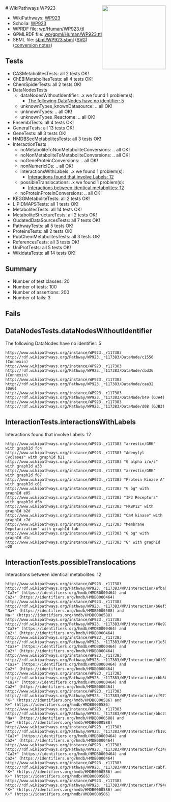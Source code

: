 <img style="float: right; width: 200px" src="../logo.png" />
# WikiPathways WP923

* WikiPathways: [WP923](https://identifiers.org/wikipathways:WP923)
* Scholia: [WP923](https://scholia.toolforge.org/wikipathways/WP923)
* WPRDF file: [wp/Human/WP923.ttl](../wp/Human/WP923.ttl)
* GPMLRDF file: [wp/gpml/Human/WP923.ttl](../wp/gpml/Human/WP923.ttl)
* SBML file: [sbml/WP923.sbml](../sbml/WP923.sbml) ([SVG](../sbml/WP923.svg)) ([conversion notes](../sbml/WP923.txt))

## Tests
* CASMetabolitesTests: all 2 tests OK!
* ChEBIMetabolitesTests: all 4 tests OK!
* ChemSpiderTests: all 2 tests OK!
* DataNodesTests
    * dataNodesWithoutIdentifier: .x we found 1 problem(s):
        * [The following DataNodes have no identifier: 5](#d2d32fa4)
    * unknownTypes_knownDatasource: .. all OK!
    * unknownTypes: .. all OK!
    * unknownTypes_Reactome: .. all OK!
* EnsemblTests: all 4 tests OK!
* GeneralTests: all 13 tests OK!
* GeneTests: all 3 tests OK!
* HMDBSecMetabolitesTests: all 3 tests OK!
* InteractionTests
    * noMetaboliteToNonMetaboliteConversions: .. all OK!
    * noNonMetaboliteToMetaboliteConversions: .. all OK!
    * noGeneProteinConversions: .. all OK!
    * nonNumericIDs: .. all OK!
    * interactionsWithLabels: .x we found 1 problem(s):
        * [Interactions found that involve Labels: 12](#fe97a8ba)
    * possibleTranslocations: .x we found 1 problem(s):
        * [Interactions between identical metabolites: 12](#dc76dfee)
    * noProteinProteinConversions: .. all OK!
* KEGGMetaboliteTests: all 2 tests OK!
* LIPIDMAPSTests: all 1 tests OK!
* MetabolitesTests: all 14 tests OK!
* MetaboliteStructureTests: all 2 tests OK!
* OudatedDataSourcesTests: all 7 tests OK!
* PathwayTests: all 5 tests OK!
* ProteinsTests: all 2 tests OK!
* PubChemMetabolitesTests: all 3 tests OK!
* ReferencesTests: all 3 tests OK!
* UniProtTests: all 5 tests OK!
* WikidataTests: all 14 tests OK!


## Summary

* Number of test classes: 20
* Number of tests: 100
* Number of assertions: 200
* Number of fails: 3

## Fails

<a name="d2d32fa4" />

## DataNodesTests.dataNodesWithoutIdentifier

The following DataNodes have no identifier: 5
```
http://www.wikipathways.org/instance/WP923._r117383 http://rdf.wikipathways.org/Pathway/WP923._r117383/DataNode/c1556 (Connexin)
http://www.wikipathways.org/instance/WP923._r117383 http://rdf.wikipathways.org/Pathway/WP923._r117383/DataNode/cbd36 (Connexin)
http://www.wikipathways.org/instance/WP923._r117383 http://rdf.wikipathways.org/Pathway/WP923._r117383/DataNode/caa32 (DAG)
http://www.wikipathways.org/instance/WP923._r117383 http://rdf.wikipathways.org/Pathway/WP923._r117383/DataNode/b49 (GJA4)
http://www.wikipathways.org/instance/WP923._r117383 http://rdf.wikipathways.org/Pathway/WP923._r117383/DataNode/d08 (GJB3)
```

<a name="fe97a8ba" />

## InteractionTests.interactionsWithLabels

Interactions found that involve Labels: 12
```
http://www.wikipathways.org/instance/WP923._r117383 "arrestin/GRK" with graphId fc4
http://www.wikipathways.org/instance/WP923._r117383 "Adenylyl
Cyclases" with graphId b21
http://www.wikipathways.org/instance/WP923._r117383 "G alpha i/o/z" with graphId a33
http://www.wikipathways.org/instance/WP923._r117383 "arrestin/GRK" with graphId f67
http://www.wikipathways.org/instance/WP923._r117383 "Protein Kinase A" with graphId c61
http://www.wikipathways.org/instance/WP923._r117383 "G bg" with graphId e05
http://www.wikipathways.org/instance/WP923._r117383 "IP3 Receptors" with graphId d5b
http://www.wikipathways.org/instance/WP923._r117383 "FKBP12" with graphId b2d
http://www.wikipathways.org/instance/WP923._r117383 "CaM kinase" with graphId c7d
http://www.wikipathways.org/instance/WP923._r117383 "Membrane
Depolarization" with graphId fab
http://www.wikipathways.org/instance/WP923._r117383 "G bg" with graphId d1c
http://www.wikipathways.org/instance/WP923._r117383 "G" with graphId e28
```

<a name="dc76dfee" />

## InteractionTests.possibleTranslocations

Interactions between identical metabolites: 12
```
http://www.wikipathways.org/instance/WP923._r117383 http://rdf.wikipathways.org/Pathway/WP923._r117383/WP/Interaction/efbab "Ca2+" (https://identifiers.org/hmdb/HMDB0000464) and 
Ca2+" (https://identifiers.org/hmdb/HMDB0000464)
http://www.wikipathways.org/instance/WP923._r117383 http://rdf.wikipathways.org/Pathway/WP923._r117383/WP/Interaction/b6ef5 "Na+" (https://identifiers.org/hmdb/HMDB0000588) and 
Na+" (https://identifiers.org/hmdb/HMDB0000588)
http://www.wikipathways.org/instance/WP923._r117383 http://rdf.wikipathways.org/Pathway/WP923._r117383/WP/Interaction/f8e92 "Ca2+" (https://identifiers.org/hmdb/HMDB0000464) and 
Ca2+" (https://identifiers.org/hmdb/HMDB0000464)
http://www.wikipathways.org/instance/WP923._r117383 http://rdf.wikipathways.org/Pathway/WP923._r117383/WP/Interaction/f1e50 "Ca2+" (https://identifiers.org/hmdb/HMDB0000464) and 
Ca2+" (https://identifiers.org/hmdb/HMDB0000464)
http://www.wikipathways.org/instance/WP923._r117383 http://rdf.wikipathways.org/Pathway/WP923._r117383/WP/Interaction/b0f97 "Ca2+" (https://identifiers.org/hmdb/HMDB0000464) and 
Ca2+" (https://identifiers.org/hmdb/HMDB0000464)
http://www.wikipathways.org/instance/WP923._r117383 http://rdf.wikipathways.org/Pathway/WP923._r117383/WP/Interaction/cbb3b "Ca2+" (https://identifiers.org/hmdb/HMDB0000464) and 
Ca2+" (https://identifiers.org/hmdb/HMDB0000464)
http://www.wikipathways.org/instance/WP923._r117383 http://rdf.wikipathways.org/Pathway/WP923._r117383/WP/Interaction/cf977 "K+" (https://identifiers.org/hmdb/HMDB0000586) and 
K+" (https://identifiers.org/hmdb/HMDB0000586)
http://www.wikipathways.org/instance/WP923._r117383 http://rdf.wikipathways.org/Pathway/WP923._r117383/WP/Interaction/bbc23 "Na+" (https://identifiers.org/hmdb/HMDB0000588) and 
Na+" (https://identifiers.org/hmdb/HMDB0000588)
http://www.wikipathways.org/instance/WP923._r117383 http://rdf.wikipathways.org/Pathway/WP923._r117383/WP/Interaction/fb192 "Ca2+" (https://identifiers.org/hmdb/HMDB0000464) and 
Ca2+" (https://identifiers.org/hmdb/HMDB0000464)
http://www.wikipathways.org/instance/WP923._r117383 http://rdf.wikipathways.org/Pathway/WP923._r117383/WP/Interaction/fc34e "Ca2+" (https://identifiers.org/hmdb/HMDB0000464) and 
Ca2+" (https://identifiers.org/hmdb/HMDB0000464)
http://www.wikipathways.org/instance/WP923._r117383 http://rdf.wikipathways.org/Pathway/WP923._r117383/WP/Interaction/cabf7 "K+" (https://identifiers.org/hmdb/HMDB0000586) and 
K+" (https://identifiers.org/hmdb/HMDB0000586)
http://www.wikipathways.org/instance/WP923._r117383 http://rdf.wikipathways.org/Pathway/WP923._r117383/WP/Interaction/f794e "K+" (https://identifiers.org/hmdb/HMDB0000586) and 
K+" (https://identifiers.org/hmdb/HMDB0000586)
```

